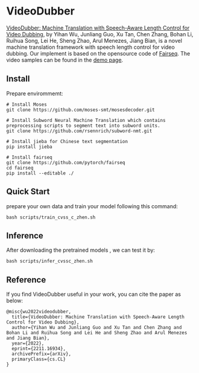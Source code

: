 # VideoDubber
[VideoDubber: Machine Translation with Speech-Aware Length Control for Video Dubbing](https://arxiv.org/abs/2211.16934), by Yihan Wu, Junliang Guo, Xu Tan, Chen Zhang, Bohan Li, Ruihua Song, Lei He, Sheng Zhao, Arul Menezes, Jiang Bian, is a novel machine translation framework with speech length control for video dubbing. Our implement is based on the opensource code of [Fairseq](https://github.com/facebookresearch/fairseq). The video samples can be found in the [demo page](https://speechresearch.github.io/videodubbing/).

## Install

Prepare envirommemt:
```
# Install Moses
git clone https://github.com/moses-smt/mosesdecoder.git

# Install Subword Neural Machine Translation which contains preprocessing scripts to segment text into subword units.
git clone https://github.com/rsennrich/subword-nmt.git

# Install jieba for Chinese text segmentation
pip install jieba

# Install fairseq
git clone https://github.com/pytorch/fairseq
cd fairseq
pip install --editable ./

```

## Quick Start

prepare your own data and train your model following this command: 

```
bash scripts/train_cvss_c_zhen.sh
```

## Inference

After downloading the pretrained models , we can test it by:

```
bash scripts/infer_cvssc_zhen.sh
```

## Reference

If you find VideoDubber useful in your work, you can cite the paper as below:

    @misc{wu2022videodubber,
      title={VideoDubber: Machine Translation with Speech-Aware Length Control for Video Dubbing}, 
      author={Yihan Wu and Junliang Guo and Xu Tan and Chen Zhang and Bohan Li and Ruihua Song and Lei He and Sheng Zhao and Arul Menezes and Jiang Bian},
      year={2022},
      eprint={2211.16934},
      archivePrefix={arXiv},
      primaryClass={cs.CL}
    }

    
